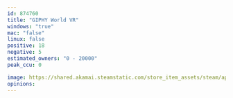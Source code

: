 ```yaml
---
id: 874760
title: "GIPHY World VR"
windows: "true"
mac: "false"
linux: false
positive: 18
negative: 5
estimated_owners: "0 - 20000"
peak_ccu: 0

image: https://shared.akamai.steamstatic.com/store_item_assets/steam/apps/874760/header.jpg?t=1586975635
opinions:
---
```

